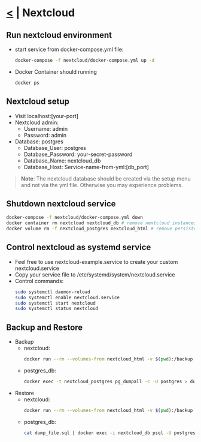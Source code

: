 # [<](../README.md) | Nextcloud
## Run nextcloud environment
- start service from docker-compose.yml file:
  ```Bash
  docker-compose -f nextcloud/docker-compose.yml up -d
  ```
- Docker Container should running
  ```Bash
  docker ps
  ```

## Nextcloud setup
- Visit localhost:[your-port]
- Nextcloud admin:
  - Username: admin
  - Password: admin
- Database: postgres
  - Database_User: postgres
  - Database_Password: your-secret-password
  - Database_Name: nextcloud_db
  - Database_Host: Service-name-from-yml:[db_port]
> **Note**: The nextcloud database should be created via the setup menu and not via the yml file. Otherwise you may experience problems.

## Shutdown nextcloud service
```Bash
docker-compose -f nextcloud/docker-compose.yml down
docker container rm nextcloud nextcloud_db # remove nextcloud instances
docker volume rm -f nextcloud_postgres nextcloud_html # remove persisted data
```
## Control nextcloud as systemd service
- Feel free to use nextcloud-example.service to create your custom nextcloud.service
- Copy your service file to /etc/systemd/system/nextcloud.service
- Control commands:
  ```Bash
  sudo systemctl daemon-reload
  sudo systemctl enable nextcloud.service
  sudo systemctl start nextcloud
  sudo systemctl status nextcloud
  ```

## Backup and Restore
- Backup
  - nextcloud:
    ```Bash
    docker run --rm --volumes-from nextcloud_html -v $(pwd):/backup ubuntu tar cvf /backup/nextcloud_backup-`%Y-%m-%d"_"%H:%M:%S`.tar /nextcloud
    ```
  - postgres_db:
    ```Bash
    docker exec -t nextcloud_postgres pg_dumpall -c -U postgres > dump_`%Y-%m-%d"_"%H:%M:%S`.sql
    ```
- Restore
  - nextcloud:
    ```Bash
    docker run --rm --volumes-from nextcloud_html -v $(pwd):/backup ubuntu bash -c "cd /nextcloud_data && tar xvf /backup/nextcloud_backup-[date].tar --strip 1"
    ```
  - postgres_db:
    ```Bash
    cat dump_file.sql | docker exec -i nextcloud_db psql -U postgres
    ```